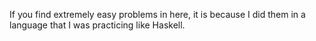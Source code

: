 If you find extremely easy problems in here, it is because I did them in a language that I was practicing like Haskell.
